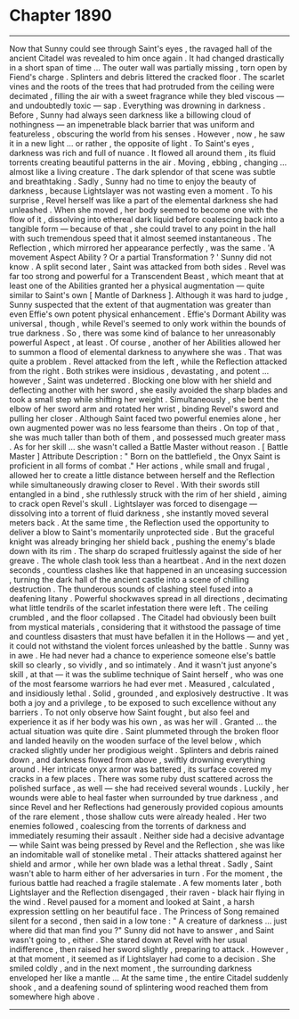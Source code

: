 
# Chapter 1890


---

Now that Sunny could see through Saint's eyes , the ravaged hall of the ancient Citadel was revealed to him once again . It had changed drastically in a short span of time …
The outer wall was partially missing , torn open by Fiend's charge . Splinters and debris littered the cracked floor . The scarlet vines and the roots of the trees that had protruded from the ceiling were decimated , filling the air with a sweet fragrance while they bled viscous — and undoubtedly toxic — sap .
Everything was drowning in darkness .
Before , Sunny had always seen darkness like a billowing cloud of nothingness — an impenetrable black barrier that was uniform and featureless , obscuring the world from his senses . However , now , he saw it in a new light … or rather , the opposite of light .
To Saint's eyes , darkness was rich and full of nuance . It flowed all around them , its fluid torrents creating beautiful patterns in the air . Moving , ebbing , changing … almost like a living creature . The dark splendor of that scene was subtle and breathtaking .
Sadly , Sunny had no time to enjoy the beauty of darkness , because Lightslayer was not wasting even a moment .
To his surprise , Revel herself was like a part of the elemental darkness she had unleashed . When she moved , her body seemed to become one with the flow of it , dissolving into ethereal dark liquid before coalescing back into a tangible form — because of that , she could travel to any point in the hall with such tremendous speed that it almost seemed instantaneous .
The Reflection , which mirrored her appearance perfectly , was the same .
'A movement Aspect Ability ? Or a partial Transformation ? '
Sunny did not know .
A split second later , Saint was attacked from both sides .
Revel was far too strong and powerful for a Transcendent Beast , which meant that at least one of the Abilities granted her a physical augmentation — quite similar to Saint's own [ Mantle of Darkness ]. Although it was hard to judge , Sunny suspected that the extent of that augmentation was greater than even Effie's own potent physical enhancement .
Effie's Dormant Ability was universal , though , while Revel's seemed to only work within the bounds of true darkness . So , there was some kind of balance to her unreasonably powerful Aspect , at least .
Of course , another of her Abilities allowed her to summon a flood of elemental darkness to anywhere she was . That was quite a problem .
Revel attacked from the left , while the Reflection attacked from the right . Both strikes were insidious , devastating , and potent … however , Saint was undeterred .
Blocking one blow with her shield and deflecting another with her sword , she easily avoided the sharp blades and took a small step while shifting her weight . Simultaneously , she bent the elbow of her sword arm and rotated her wrist , binding Revel's sword and pulling her closer .
Although Saint faced two powerful enemies alone , her own augmented power was no less fearsome than theirs . On top of that , she was much taller than both of them , and possessed much greater mass .
As for her skill … she wasn't called a Battle Master without reason .
[ Battle Master ] Attribute Description : " Born on the battlefield , the Onyx Saint is proficient in all forms of combat ."
Her actions , while small and frugal , allowed her to create a little distance between herself and the Reflection while simultaneously drawing closer to Revel . With their swords still entangled in a bind , she ruthlessly struck with the rim of her shield , aiming to crack open Revel's skull .
Lightslayer was forced to disengage — dissolving into a torrent of fluid darkness , she instantly moved several meters back . At the same time , the Reflection used the opportunity to deliver a blow to Saint's momentarily unprotected side .
But the graceful knight was already bringing her shield back , pushing the enemy's blade down with its rim . The sharp do scraped fruitlessly against the side of her greave .
The whole clash took less than a heartbeat .
And in the next dozen seconds , countless clashes like that happened in an unceasing succession , turning the dark hall of the ancient castle into a scene of chilling destruction .
The thunderous sounds of clashing steel fused into a deafening litany . Powerful shockwaves spread in all directions , decimating what little tendrils of the scarlet infestation there were left . The ceiling crumbled , and the floor collapsed .
The Citadel had obviously been built from mystical materials , considering that it withstood the passage of time and countless disasters that must have befallen it in the Hollows — and yet , it could not withstand the violent forces unleashed by the battle .
Sunny was in awe .
He had never had a chance to experience someone else's battle skill so clearly , so vividly , and so intimately . And it wasn't just anyone's skill , at that — it was the sublime technique of Saint herself , who was one of the most fearsome warriors he had ever met .
Measured , calculated , and insidiously lethal . Solid , grounded , and explosively destructive .
It was both a joy and a privilege , to be exposed to such excellence without any barriers . To not only observe how Saint fought , but also feel and experience it as if her body was his own , as was her will .
Granted … the actual situation was quite dire .
Saint plummeted through the broken floor and landed heavily on the wooden surface of the level below , which cracked slightly under her prodigious weight . Splinters and debris rained down , and darkness flowed from above , swiftly drowning everything around .
Her intricate onyx armor was battered , its surface covered my cracks in a few places . There was some ruby dust scattered across the polished surface , as well — she had received several wounds . Luckily , her wounds were able to heal faster when surrounded by true darkness , and since Revel and her Reflections had generously provided copious amounts of the rare element , those shallow cuts were already healed .
Her two enemies followed , coalescing from the torrents of darkness and immediately resuming their assault .
Neither side had a decisive advantage — while Saint was being pressed by Revel and the Reflection , she was like an indomitable wall of stonelike metal . Their attacks shattered against her shield and armor , while her own blade was a lethal threat .
Sadly , Saint wasn't able to harm either of her adversaries in turn . For the moment , the furious battle had reached a fragile stalemate .
A few moments later , both Lightslayer and the Reflection disengaged , their raven - black hair flying in the wind . Revel paused for a moment and looked at Saint , a harsh expression settling on her beautiful face .
The Princess of Song remained silent for a second , then said in a low tone :
" A creature of darkness … just where did that man find you ?"
Sunny did not have to answer , and Saint wasn't going to , either .
She stared down at Revel with her usual indifference , then raised her sword slightly , preparing to attack .
However , at that moment , it seemed as if Lightslayer had come to a decision .
She smiled coldly , and in the next moment , the surrounding darkness enveloped her like a mantle …
At the same time , the entire Citadel suddenly shook , and a deafening sound of splintering wood reached them from somewhere high above .

---

